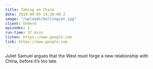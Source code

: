 ```yaml
---
title: Taking on China
date: 2019-09-05 15:28:00 Z
image: "/uploads/bellingcat.jpg"
client: UnHerd
episodes: 1
run-time: 37 mins
listen: https://www.google.com
link: https://www.google.com
---
```


Juliet Samuel argues that the West must forge a new relationship with China, before it’s too late.